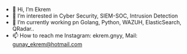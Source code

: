 - 👋 Hi, I’m Ekrem
- 👀 I’m interested in Cyber Security, SIEM-SOC, Intrusion Detection
- 🌱 I’m currently working pn Golang, Python, WAZUH, ElasticSearch, QRadar..
- 📫 How to reach me Instagram: ekrem.gnyy, Mail: gunay_ekrem@hotmail.com

<!---
gunayDev/gunayDev is a ✨ special ✨ repository because its `README.md` (this file) appears on your GitHub profile.
You can click the Preview link to take a look at your changes.
--->
